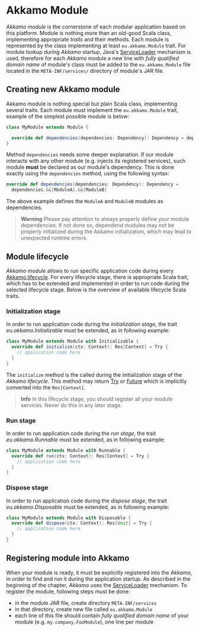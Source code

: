 # Akkamo Module

*Akkamo module* is the cornerstone of each modular application based on this platform. Module is
nothing more than an old-good Scala class, implementing appropriate *traits* and their methods.
Each module is represented by the class implementing at least `eu.akkamo.Module` trait. For module
lookup during *Akkamo* startup, Java's
[ServiceLoader](https://docs.oracle.com/javase/8/docs/api/java/util/ServiceLoader.html) mechanism
is used, therefore for each *Akkamo* module a new line with *fully qualified domain name* of
module's class must be added to the `eu.akkamo.Module` file located in the `META-INF/services/`
directory of module's JAR file.

## Creating new Akkamo module
Akkamo module is nothing special but plain Scala class, implementing several traits. Each module
must implement the `eu.akkamo.Module` trait, example of the simplest possible module is below:

```scala
class MyModule extends Module {

  override def dependencies(dependencies: Dependency): Dependency = dependencies
}
```

Method `dependencies` needs some deeper explanation. If our module interacts with any other module
(e.g. injects its registered services), such module **must** be declared as our module's dependency.
This is done exactly using the `dependencies` method, using the following syntax:

```scala
override def dependencies(dependencies: Dependency): Dependency =
  dependencies.&&[ModuleA].&&[ModuleB]
```

The above example defines the `ModuleA` and `ModuleB` modules as dependencies.

> **Warning** Please pay attention to always properly define your module dependencies. If not done
so, dependend modules may not be properly initialized during the Akkamo initialization, which may
lead to unexpected runtime errors.

## Module lifecycle
*Akkamo module* allows to run specific application code during every
[Akkamo lifecycle](lifecycle.md). For every lifecycle stage, there is appropriate Scala trait, which
has to be extended and implemented in order to run code during the selected lifecycle stage. Below
is the overview of available lifecycle Scala traits.

### Initialization stage
In order to run application code during the *initialization stage*, the trait
*eu.akkamo.Initializable* must be extended, as in following example:

```scala
class MyModule extends Module with Initializable {
  override def initialize(ctx: Context): Res[Context] = Try {
    // application code here
  }
}
```

The `initialize` method is the called during the initialization stage of the *Akkamo lifecycle*.
This method may return [Try](http://www.scala-lang.org/api/current/index.html#scala.util.Try) or
[Future](http://www.scala-lang.org/api/current/index.html#scala.concurrent.Future) which is
implicitly converted into the `Res[Context]`.

> **Info** In this lifecycle stage, you should register all your module services. Never do this in
any later stage.

### Run stage
In order to run application code during the *run stage*, the trait
*eu.akkamo.Runnable* must be extended, as in following example:

```scala
class MyModule extends Module with Runnable {
  override def run(ctx: Context): Res[Context] = Try {
    // application code here
  }
}
```

### Dispose stage
In order to run application code during the *dispose stage*, the trait
*eu.akkamo.Disposable* must be extended, as in following example:

```scala
class MyModule extends Module with Disposable {
  override def dispose(ctx: Context): Res[Unit] = Try {
    // application code here
  }
}
```

## Registering module into Akkamo
When your module is ready, it must be explicitly registered into the *Akkamo*, in order to find and
run it during the application startup. As described in the beginning of the chapter, *Akkamo* uses
the [ServiceLoader](https://docs.oracle.com/javase/8/docs/api/java/util/ServiceLoader.html)
mechanism. To register the module, following steps must be done:

- in the module *JAR* file, create directory `META-INF/services`
- in that directory, create new file called `eu.akkamo.Module`
- each line of this file should contain *fully qualified domain name* of your module
  (e.g. `my.company.FooModule`), one line per module